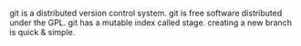 git is a distributed version control system.
git is free software distributed under the GPL.
git has a mutable index called stage.
creating a new branch is quick & simple.


